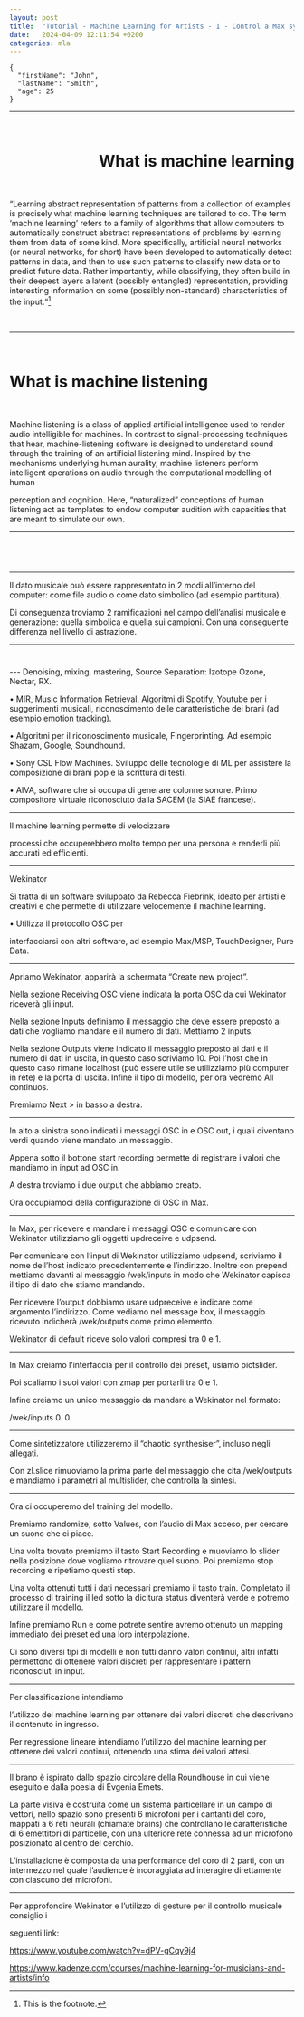 ```yaml
---
layout: post
title:  "Tutorial - Machine Learning for Artists - 1 - Control a Max synthesizer with Machine Learning using Wekinator"
date:   2024-04-09 12:11:54 +0200
categories: mla
---
```


```
{
  "firstName": "John",
  "lastName": "Smith",
  "age": 25
}
``` 
---

<br>

<h1 align="right">What is machine learning </h1>

<br>

“Learning abstract representation of
patterns from a collection of
examples is precisely what machine
learning techniques are tailored to do.
The term ‘machine learning’ refers to a
family of algorithms that allow
computers to automatically construct
abstract representations of problems
by learning them from data of some
kind. More specifically, artificial neural
networks (or neural networks, for short)
have been developed to automatically
detect patterns in data, and then to use
such patterns to classify new data or
to predict future data. Rather
importantly, while classifying, they often
build in their deepest layers a latent
(possibly entangled) representation,
providing interesting information on
some (possibly non-standard)
characteristics of the input.“[^1]

<br>

---
<br>
<h1>What is machine listening</h1>

<br>

Machine listening is a class of applied
artificial intelligence used to render
audio intelligible for machines. In
contrast to signal-processing
techniques that hear, machine-listening
software is designed to understand
sound through the training of an
artificial listening mind. Inspired by the
mechanisms underlying human aurality,
machine listeners perform intelligent
operations on audio through the
computational modelling of human

perception and cognition. Here,
“naturalized” conceptions of human
listening act as templates to endow
computer audition with capacities that
are meant to simulate our own.

---
<br>
<h1></h1>

---

Il dato musicale può essere rappresentato in 2 modi all’interno del computer: come file audio
o come dato simbolico (ad esempio partitura).

Di conseguenza troviamo 2 ramificazioni nel campo dell’analisi musicale e generazione: quella
simbolica e quella sui campioni. Con una conseguente differenza nel livello di astrazione.

---
<h1></h1>
---
Denoising, mixing, mastering, Source
Separation: Izotope Ozone, Nectar,
RX.

• MIR, Music Information Retrieval.
Algoritmi di Spotify, Youtube per i
suggerimenti musicali, riconoscimento
delle caratteristiche dei brani (ad
esempio emotion tracking).

• Algoritmi per il riconoscimento
musicale, Fingerprinting. Ad esempio
Shazam, Google, Soundhound.

• Sony CSL Flow Machines. Sviluppo
delle tecnologie di ML per assistere la
composizione di brani pop e la
scrittura di testi.

• AIVA, software che si occupa di
generare colonne sonore. Primo
compositore virtuale riconosciuto dalla
SACEM (la SIAE francese).


---

Il machine learning permette di velocizzare

processi che occuperebbero molto tempo per
una persona e renderli più accurati ed efficienti.


---

Wekinator

Si tratta di un software sviluppato da
Rebecca Fiebrink, ideato per artisti e
creativi e che permette di utilizzare
velocemente il machine learning.

• Utilizza il protocollo OSC per

interfacciarsi con altri software, ad
esempio Max/MSP, TouchDesigner,
Pure Data.

---


Apriamo Wekinator, apparirà la schermata “Create
new project”.

Nella sezione Receiving OSC viene indicata la
porta OSC da cui Wekinator riceverà gli input.

Nella sezione Inputs definiamo il messaggio che
deve essere preposto ai dati che vogliamo
mandare e il numero di dati. Mettiamo 2 inputs.

Nella sezione Outputs viene indicato il messaggio
preposto ai dati e il numero di dati in uscita, in
questo caso scriviamo 10. Poi l’host che in questo
caso rimane localhost (può essere utile se
utilizziamo più computer in rete) e la porta di
uscita. Infine il tipo di modello, per ora vedremo All
continuos.

Premiamo Next > in basso a destra.


---


In alto a sinistra sono indicati i messaggi
OSC in e OSC out, i quali diventano
verdi quando viene mandato un
messaggio.

Appena sotto il bottone start recording
permette di registrare i valori che
mandiamo in input ad OSC in.

A destra troviamo i due output che
abbiamo creato.

Ora occupiamoci della configurazione di
OSC in Max.

---

In Max, per ricevere e mandare i messaggi OSC e
comunicare con Wekinator utilizziamo gli oggetti
updreceive e udpsend.

Per comunicare con l’input di Wekinator utilizziamo
udpsend, scriviamo il nome dell’host indicato
precedentemente e l’indirizzo. Inoltre con prepend
mettiamo davanti al messaggio /wek/inputs in modo che
Wekinator capisca il tipo di dato che stiamo mandando.

Per ricevere l’output dobbiamo usare udpreceive e indicare
come argomento l’indirizzo. Come vediamo nel message
box, il messaggio ricevuto indicherà /wek/outputs come
primo elemento.

Wekinator di default riceve solo valori compresi tra 0 e 1.

---

In Max creiamo l’interfaccia per il controllo
dei preset, usiamo pictslider.

Poi scaliamo i suoi valori con zmap per
portarli tra 0 e 1.

Infine creiamo un unico messaggio da
mandare a Wekinator nel formato:

/wek/inputs 0. 0.

---

Come sintetizzatore utilizzeremo il “chaotic
synthesiser”, incluso negli allegati.

Con zl.slice rimuoviamo la prima parte del
messaggio che cita /wek/outputs e
mandiamo i parametri al multislider, che
controlla la sintesi.

---

Ora ci occuperemo del training del modello.

Premiamo randomize, sotto Values, con l’audio di Max
acceso, per cercare un suono che ci piace.

Una volta trovato premiamo il tasto Start Recording e
muoviamo lo slider nella posizione dove vogliamo ritrovare quel
suono. Poi premiamo stop recording e ripetiamo questi step.

Una volta ottenuti tutti i dati necessari premiamo il tasto train.
Completato il processo di training il led sotto la dicitura status
diventerà verde e potremo utilizzare il modello.

Infine premiamo Run e come potrete sentire avremo ottenuto
un mapping immediato dei preset ed una loro interpolazione.

Ci sono diversi tipi di modelli e non tutti danno valori continui,
altri infatti permettono di ottenere valori discreti per
rappresentare i pattern riconosciuti in input.

---

Per classificazione intendiamo

l’utilizzo del machine learning per
ottenere dei valori discreti che
descrivano il contenuto in ingresso.

Per regressione lineare intendiamo
l’utilizzo del machine learning per
ottenere dei valori continui,
ottenendo una stima dei valori attesi.

---

Il brano è ispirato dallo spazio circolare della Roundhouse in cui viene eseguito e
dalla poesia di Evgenia Emets.

La parte visiva è costruita come un sistema particellare in un campo di vettori, nello
spazio sono presenti 6 microfoni per i cantanti del coro, mappati a 6 reti neurali
(chiamate brains) che controllano le caratteristiche di 6 emettitori di particelle, con
una ulteriore rete connessa ad un microfono posizionato al centro del cerchio.

L’installazione è composta da una performance del coro di 2 parti, con un
intermezzo nel quale l’audience è incoraggiata ad interagire direttamente con
ciascuno dei microfoni.

---

Per approfondire Wekinator e l’utilizzo di gesture per il controllo musicale consiglio i

seguenti link:

https://www.youtube.com/watch?v=dPV-gCqy9j4

https://www.kadenze.com/courses/machine-learning-for-musicians-and-artists/info


[^1]: This is the footnote. 